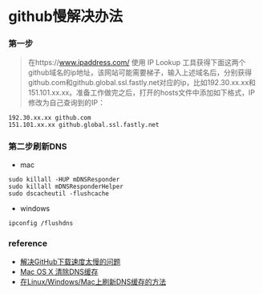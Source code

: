 # github慢解决办法
### 第一步
> 在https://www.ipaddress.com/ 使用 IP Lookup 工具获得下面这两个github域名的ip地址，该网站可能需要梯子，输入上述域名后，分别获得github.com和github.global.ssl.fastly.net对应的ip，比如192.30.xx.xx和151.101.xx.xx。准备工作做完之后，打开的hosts文件中添加如下格式，IP修改为自己查询到的IP：

```
192.30.xx.xx github.com
151.101.xx.xx github.global.ssl.fastly.net
```

### 第二步刷新DNS
* mac
```
sudo killall -HUP mDNSResponder
sudo killall mDNSResponderHelper
sudo dscacheutil -flushcache
```

* windows
```
ipconfig /flushdns
```

### reference
* [解决GitHub下载速度太慢的问题](https://blog.csdn.net/qing666888/article/details/79123742)
* [Mac OS X 清除DNS缓存](https://www.cnblogs.com/qq952693358/p/9126860.html)
* [在Linux/Windows/Mac上刷新DNS缓存的方法](http://cnzhx.net/blog/how-to-flush-dns-cache-in-linux-windows-mac/)